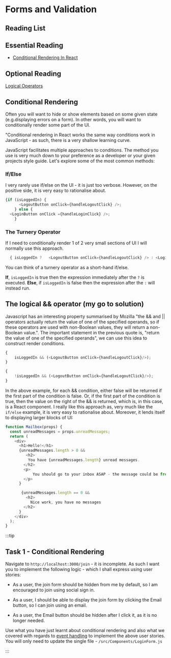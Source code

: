 # Forms and Validation 





## Reading List 

## Essential Reading

- [Conditional Rendering In React](https://reactjs.org/docs/conditional-rendering.html)


## Optional Reading 

[Logical Operators](https://developer.mozilla.org/en-US/docs/Web/JavaScript/Reference/Operators/Logical_Operators)



## Conditional Rendering 

Often you will want to hide or show elements based on some given state (e.g.displaying errors on a form). In other words, you will want to conditionally render some part of the UI.

"Conditional rendering in React works the same way conditions work in JavaScript -  as such, there is a very shallow learning curve. 

JavaScript facilitates multiple approaches to conditions. The method you use is very much down to your preference as a developer or your given projects style guide.  Let's explore some of the most common methods:


### If/Else

I very rarely use if/else on the UI - it is just too verbose. However, on the positive side, it is very easy to rationalise about. 

```JavaScript 
{if (isLoggedIn) {
      <LogoutButton onClick={handleLogoutClick} />;
    } else {
  <LoginButton onClick ={handleLoginClick} />;
    }
```

### The Turnery Operator
 
If I need to conditionally render 1 of 2 very small sections of UI I will normally use this approach. 

```JavaScript
  { isLoggedIn ?   <LogoutButton onClick={handleLogoutClick} /> : <LoginButton onClick ={handleLoginClick} /> }
```

You can think of a turnery operator as a short-hand if/else.  

**If**, `isLoggedIn` is true then the expression immediately after the `?` is executed. **Else**, if `isLoggedIn` is false then the expression after the `:` will instead run. 

## The logical && operator (my go to solution)

Javascript has an interesting property summarised by Mozilla "the && and || operators actually return the value of one of the specified operands, so if these operators are used with non-Boolean values, they will return a non-Boolean value.".  The important statement in the previous quote is, "return the value of one of the specified operands",  we can use this idea to construct render conditions.


```JavaScript
{
    isLoggedIn && (<LogoutButton onClick={handleLogoutClick}/>);
}

{
    !isLoggedIn && (<LogoutButton onClick={handleLogoutClick}/>); 
}

```

In the above example, for each && condition, either false will be returned if the first part of the condition is false.  Or, if the first part of the condition is true, then the value on the right of the && is returned, which is, in this case, is a React component.  I really like this approach as, very much like the `if/else` example, it is very easy to rationalise about. Moreover, it lends itself to displaying larger blocks of UI: 

```JavaScript
function Mailbox(props) {
  const unreadMessages = props.unreadMessages;
  return (
    <div>
      <h1>Hello!</h1>
      {unreadMessages.length > 0 &&
         <h2>
          You have {unreadMessages.length} unread messages.
        </h2>
        <p> 
            You should go to your inbox ASAP - the message could be from Joe!
        </p>
      }

       {unreadMessages.length == 0 &&
         <h2>
           Nice work, you have no messages
        </h2>
      }
    </div>
  );
}

```

:::tip

## Task 1 - Conditional Rendering 

Navigate to `http://localhost:3000/join` - it is incomplete. As such I want you to implement the following logic - which I shall express using user stories:

- As a user, the join form should be hidden from me by default, so I am encouraged to join using social sign in. 

- As a user, I should be able to display the join form by clicking the Email button, so I can join using an email. 
 
- As a user, the Email button should be hidden after I click it, as it is no longer needed.

Use what you have just learnt about conditional rendering and also what we covered with regards to [event handling](https://web-dev-industry-2020.web.app/sessions/week_4/#handling-events) to implement the above user stories.  You will only need to update the single file - `/src/Components/LoginForm.js`


:::
